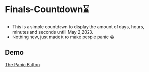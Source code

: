 # Finals-Countdown:hourglass:

- This is a simple countdown to display the amount of days, hours, minutes and seconds untill May 2,2023. 
- Nothing new, just made it to make people panic :grin:

## Demo

[The Panic Button](https://estif0.github.io/finals-countdown/)
